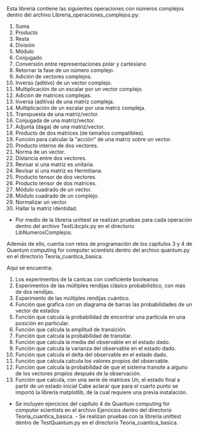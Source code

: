 Esta librería contiene las siguientes operaciones con números complejos dentro del archivo Libreria_operaciones_complejos.py:

1. Suma
2. Producto
3. Resta
4. División
5. Módulo
6. Conjugado
7. Conversión entre representaciones polar y cartesiano
8. Retornar la fase de un número complejo.
9. Adición de vectores complejos.
10. Inverso (aditivo) de un vector complejo.
11. Multiplicación de un escalar por un vector complejo.
12. Adición de matrices complejas.
13. Inversa (aditiva) de una matriz compleja.
14. Multiplicación de un escalar por una matriz compleja.
15. Transpuesta de una matriz/vector.
16. Conjugada de una matriz/vector.
17. Adjunta (daga) de una matriz/vector.
18. Producto de dos matrices (de tamaños compatibles).
19. Función para calcular la "acción" de una matriz sobre un vector.
20. Producto interno de dos vectores.
21. Norma de un vector.
22. Distancia entre dos vectores.
23. Revisar si una matriz es unitaria.
24. Revisar si una matriz es Hermitiana.
25. Producto tensor de dos vectores.
26. Producto tensor de dos matrices.
27. Módulo cuadrado de un vector.
28. Módulo cuadrado de un complejo.
29. Normalizar un vector.
30. Hallar la matriz identidad.

- Por medio de la libreria unittest se realizan pruebas para cada operación dentro del archivo TestLibcplx.py en el directorio LibNumerosComplejos.

Además de ello, cuenta con retos de programación de los capítulos 3 y 4 de Quantum computing for computer scientists dentro del archivo quantum.py en el directorio Teoria_cuantica_basica.

Aquí se encuentra:

1. Los experimentos de la canicas con coeficiente booleanos
2. Experimentos de las múltiples rendijas clásico probabilístico, con más de dos rendijas.
3. Experimento de las múltiples rendijas cuántico.
4. Función que grafica con un diagrama de barras las probabilidades de un vector de estados
5. Función que calcula la probabilidad de encontrar una partícula en una posición en particular.
6. Función que calcula la amplitud de transición.
7. Función que calcula la probabilidad de transitar.
8. Función que calcula la media del observable en el estado dado.
9. Función que calcula la varianza del observable en el estado dado.
10. Función que calcula el delta del observable en el estado dado.
11. Función que calcula calcula los valores propios del observable.
12. Función que calcula la probabilidad de que el sistema transite a alguno de los vectores propios después de la observación.
13. Función que calcula, con una serie de matrices Un, el estado final a partir de un estado inicial 
Cabe aclarar que para el cuarto punto se importó la librería matplotlib, de la cual requiere una previa instalación.
- Se incluyen ejercicios del capítulo 4 de Quantum computing for computer scientists en el archivo Ejercicios dentro del directorio Teoria_cuantica_basica. - Se realizan pruebas con la librería unittest dentro de TestQuantum.py en el directorio Teoria_cuantica_basica.
